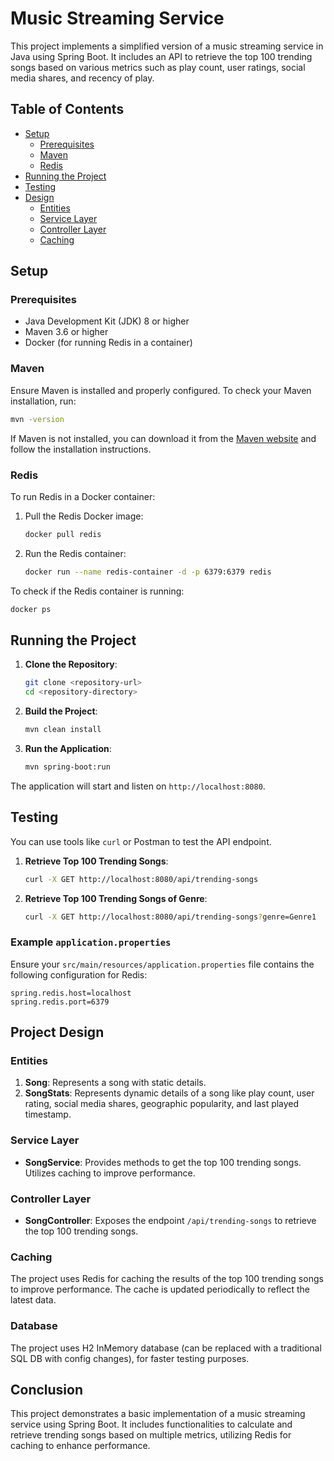# Music Streaming Service

This project implements a simplified version of a music streaming service in Java using Spring Boot. It includes an API to retrieve the top 100 trending songs based on various metrics such as play count, user ratings, social media shares, and recency of play.

## Table of Contents
- [Setup](#setup)
  - [Prerequisites](#prerequisites)
  - [Maven](#maven)
  - [Redis](#redis)
- [Running the Project](#running-the-project)
- [Testing](#testing)
- [Design](#design)
  - [Entities](#entities)
  - [Service Layer](#service-layer)
  - [Controller Layer](#controller-layer)
  - [Caching](#caching)

## Setup

### Prerequisites

- Java Development Kit (JDK) 8 or higher
- Maven 3.6 or higher
- Docker (for running Redis in a container)

### Maven

Ensure Maven is installed and properly configured. To check your Maven installation, run:

```sh
mvn -version
```

If Maven is not installed, you can download it from the [Maven website](https://maven.apache.org/install.html) and follow the installation instructions.

### Redis

To run Redis in a Docker container:

1. Pull the Redis Docker image:

    ```sh
    docker pull redis
    ```

2. Run the Redis container:

    ```sh
    docker run --name redis-container -d -p 6379:6379 redis
    ```

To check if the Redis container is running:

```sh
docker ps
```


## Running the Project

1. **Clone the Repository**:

    ```sh
    git clone <repository-url>
    cd <repository-directory>
    ```

2. **Build the Project**:

    ```sh
    mvn clean install
    ```

3. **Run the Application**:

    ```sh
    mvn spring-boot:run
    ```

The application will start and listen on `http://localhost:8080`.

## Testing

You can use tools like `curl` or Postman to test the API endpoint.

1. **Retrieve Top 100 Trending Songs**:

    ```sh
    curl -X GET http://localhost:8080/api/trending-songs
    ```

1. **Retrieve Top 100 Trending Songs of Genre**:

    ```sh
    curl -X GET http://localhost:8080/api/trending-songs?genre=Genre1
    ```

### Example `application.properties`

Ensure your `src/main/resources/application.properties` file contains the following configuration for Redis:

```properties
spring.redis.host=localhost
spring.redis.port=6379
```

## Project Design

### Entities

1. **Song**: Represents a song with static details.
2. **SongStats**: Represents dynamic details of a song like play count, user rating, social media shares, geographic popularity, and last played timestamp.

### Service Layer

- **SongService**: Provides methods to get the top 100 trending songs. Utilizes caching to improve performance.

### Controller Layer

- **SongController**: Exposes the endpoint `/api/trending-songs` to retrieve the top 100 trending songs.

### Caching

The project uses Redis for caching the results of the top 100 trending songs to improve performance. The cache is updated periodically to reflect the latest data.

### Database

The project uses H2 InMemory database (can be replaced with a traditional SQL DB with config changes), for faster testing purposes.

## Conclusion

This project demonstrates a basic implementation of a music streaming service using Spring Boot. It includes functionalities to calculate and retrieve trending songs based on multiple metrics, utilizing Redis for caching to enhance performance.
